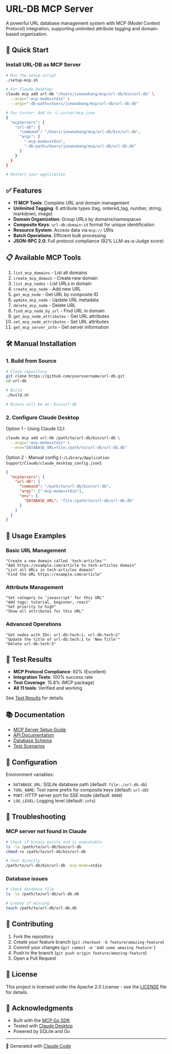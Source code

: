 # URL-DB MCP Server

A powerful URL database management system with MCP (Model Context Protocol) integration, supporting unlimited attribute tagging and domain-based organization.

## 🚀 Quick Start

### Install URL-DB as MCP Server

```bash
# Run the setup script
./setup-mcp.sh

# For Claude Desktop:
claude mcp add url-db "/Users/junwoobang/mcp/url-db/bin/url-db" \
  --args="-mcp-mode=stdio" \
  --args="-db-path=/Users/junwoobang/mcp/url-db/url-db.db"

# For Cursor: Add to ~/.cursor/mcp.json
{
  "mcpServers": {
    "url-db": {
      "command": "/Users/junwoobang/mcp/url-db/bin/url-db",
      "args": [
        "-mcp-mode=stdio",
        "-db-path=/Users/junwoobang/mcp/url-db/url-db.db"
      ]
    }
  }
}

# Restart your application
```

## ✅ Features

- **11 MCP Tools**: Complete URL and domain management
- **Unlimited Tagging**: 6 attribute types (tag, ordered_tag, number, string, markdown, image)
- **Domain Organization**: Group URLs by domains/namespaces
- **Composite Keys**: `url-db:domain:id` format for unique identification
- **Resource System**: Access data via `mcp://` URIs
- **Batch Operations**: Efficient bulk processing
- **JSON-RPC 2.0**: Full protocol compliance (92% LLM-as-a-Judge score)

## 📋 Available MCP Tools

1. `list_mcp_domains` - List all domains
2. `create_mcp_domain` - Create new domain
3. `list_mcp_nodes` - List URLs in domain
4. `create_mcp_node` - Add new URL
5. `get_mcp_node` - Get URL by composite ID
6. `update_mcp_node` - Update URL metadata
7. `delete_mcp_node` - Delete URL
8. `find_mcp_node_by_url` - Find URL in domain
9. `get_mcp_node_attributes` - Get URL attributes
10. `set_mcp_node_attributes` - Set URL attributes
11. `get_mcp_server_info` - Get server information

## 🛠️ Manual Installation

### 1. Build from Source

```bash
# Clone repository
git clone https://github.com/yourusername/url-db.git
cd url-db

# Build
./build.sh

# Binary will be at: bin/url-db
```

### 2. Configure Claude Desktop

Option 1 - Using Claude CLI:
```bash
claude mcp add url-db /path/to/url-db/bin/url-db \
  --args="-mcp-mode=stdio" \
  --env="DATABASE_URL=file:/path/to/url-db/url-db.db"
```

Option 2 - Manual config (`~/Library/Application Support/Claude/claude_desktop_config.json`):
```json
{
  "mcpServers": {
    "url-db": {
      "command": "/path/to/url-db/bin/url-db",
      "args": ["-mcp-mode=stdio"],
      "env": {
        "DATABASE_URL": "file:/path/to/url-db/url-db.db"
      }
    }
  }
}
```

## 📖 Usage Examples

### Basic URL Management
```
"Create a new domain called 'tech-articles'"
"Add https://example.com/article to tech-articles domain"
"List all URLs in tech-articles domain"
"Find the URL https://example.com/article"
```

### Attribute Management
```
"Set category to 'javascript' for this URL"
"Add tags: tutorial, beginner, react"
"Set priority to high"
"Show all attributes for this URL"
```

### Advanced Operations
```
"Get nodes with IDs: url-db:tech:1, url-db:tech:2"
"Update the title of url-db:tech:1 to 'New Title'"
"Delete url-db:tech:5"
```

## 🧪 Test Results

- **MCP Protocol Compliance**: 92% (Excellent)
- **Integration Tests**: 100% success rate
- **Test Coverage**: 15.8% (MCP package)
- **All 11 tools**: Verified and working

See [Test Results](docs/testing/mcp-test-results.md) for details.

## 📚 Documentation

- [MCP Server Setup Guide](docs/mcp-server-setup-guide.md)
- [API Documentation](docs/api/)
- [Database Schema](docs/database-schema.md)
- [Test Scenarios](docs/testing/mcp-llm-judge-scenarios.md)

## 🔧 Configuration

Environment variables:
- `DATABASE_URL`: SQLite database path (default: `file:./url-db.db`)
- `TOOL_NAME`: Tool name prefix for composite keys (default: `url-db`)
- `PORT`: HTTP server port for SSE mode (default: `8080`)
- `LOG_LEVEL`: Logging level (default: `info`)

## 🐛 Troubleshooting

### MCP server not found in Claude
```bash
# Check if binary exists and is executable
ls -la /path/to/url-db/bin/url-db
chmod +x /path/to/url-db/bin/url-db

# Test directly
/path/to/url-db/bin/url-db -mcp-mode=stdio
```

### Database issues
```bash
# Check database file
ls -la /path/to/url-db/url-db.db

# Create if missing
touch /path/to/url-db/url-db.db
```

## 🤝 Contributing

1. Fork the repository
2. Create your feature branch (`git checkout -b feature/amazing-feature`)
3. Commit your changes (`git commit -m 'Add some amazing feature'`)
4. Push to the branch (`git push origin feature/amazing-feature`)
5. Open a Pull Request

## 📄 License

This project is licensed under the Apache 2.0 License - see the [LICENSE](LICENSE) file for details.

## 🙏 Acknowledgments

- Built with the [MCP Go SDK](https://github.com/modelcontextprotocol/go-sdk)
- Tested with [Claude Desktop](https://claude.ai)
- Powered by SQLite and Go

---
🤖 Generated with [Claude Code](https://claude.ai/code)